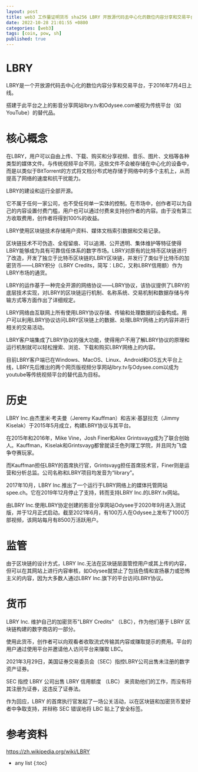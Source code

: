 ```yaml
---
layout: post
title: web3 工作量证明货币 sha256 LBRY 开放源代码去中心化的数位内容分享和交易平台
date: 2022-10-28 21:01:55 +0800
categories: [web3]
tags: [coin, pow, sh]
published: true
---
```


# LBRY

LBRY是一个开放源代码去中心化的数位内容分享和交易平台，于2016年7月4日上线。

搭建于此平台之上的影音分享网站lbry.tv和Odysee.com被视为传统平台（如YouTube）的替代品。

# 核心概念

在LBRY，用户可以自由上传、下载、购买和分享视频、音乐、图片、文档等各种类型的媒体文件。与传统视频平台不同，这些文件不会被存储在中心化的设备中，而是以类似于BitTorrent的方式将文档分布式地存储于网络中的多个主机上，从而提高了网络的速度和抗干扰能力。

LBRY的建设和运行全部开源。

它不属于任何一家公司，也不受任何单一实体的控制。在市场中，创作者可以为自己的内容设置付费门槛，用户也可以通过付费来支持创作者的内容。由于没有第三方收取费用，创作者将得到100%的收益。

LBRY使用区块链技术存储用户资料、媒体文档索引数据和交易记录。

区块链技术不可伪造、全程留痕、可以追溯、公开透明、集体维护等特征使得LBRY能够成为具有可靠信任体系的数字市场。LBRY对原有的比特币区块链进行了改造，开发了独立于比特币区块链的LBRY区块链，并发行了类似于比特币的加密货币——LBRY积分（LBRY Credits，简写：LBC，又称LBRY信用额）作为LBRY市场的通货。

LBRY的运作基于一种完全开源的网络协议——LBRY协议，该协议提供了LBRY的底层技术实现，对LBRY的区块链运行机制、名称系统、交易机制和数据存储与传输方式等方面作出了详细规定。

LBRY网络由互联网上所有使用LBRY协议存储、传输和处理数据的设备构成。用户可以利用LBRY协议访问LBRY区块链上的数据、处理LBRY网络上的内容并进行相关的交易活动。

LBRY客户端集成了LBRY协议的强大功能，使得用户不用了解LBRY协议的原理和运行机制就可以轻松搜索、浏览、下载和购买LBRY网络上的内容。

目前LBRY客户端已在Windows、MacOS、Linux、Android和iOS五大平台上线，LBRY先后推出的两个网页版视频分享网站lbry.tv与Odysee.com以成为youtube等传统视频平台的替代品为目标。

# 历史

LBRY Inc.由杰里米·考夫曼（Jeremy Kauffman）和吉米·基瑟拉克（Jimmy Kiselak）于2015年5月成立，构建LBRY协议与其平台。

在2015年和2016年，Mike Vine，Josh Finer和Alex Grintsvayg成为了联合创始人。Kauffman，Kiselak和Grintsvayg都曾就读壬色列理工学院，并且同为飞盘争夺赛玩家。

而Kauffman担任LBRY的首席执行官，Grintsvayg担任首席技术官，Finer则是运营和分析总监。公司名称和LBRY项目均发音为“library”。

2017年10月，LBRY Inc.推出了一个运行于LBRY网络上的媒体托管网站spee.ch。它在2019年12月停止了支持，转而支持LBRY Inc.的LBRY.tv网站。

由LBRY Inc.使用LBRY协定创建的影音分享网站Odysee于2020年9月进入测试版，并于12月正式启动。截至2021年6月，有100万人在Odysee上发布了1000万部视频，该网站每月有8500万活跃用户。

# 监管

由于区块链的设计方式，LBRY Inc.无法在区块链层面管控用户或其上传的内容，但可以在其网站上进行内容审核，如Odysee就禁止了包括色情和宣扬暴力或恐怖主义的内容，因为大多数人通过LBRY Inc.旗下的平台访问LBRY协议。

# 货币

LBRY Inc. 维护自己的加密货币"LBRY Credits" （LBC），作为他们基于 LBRY 区块链构建的数字商店的一部分。

使用此货币，创作者可以向观看者收取流式传输其内容或赚取提示的费用。平台的用户通过使用平台并邀请他人访问平台来赚取 LBC。

2021年3月29日，美国证券交易委员会（SEC）指控LBRY公司出售未注册的数字资产证券。

SEC 指控 LBRY 公司出售 LBRY 信用额度 （LBC） 来资助他们的工作，而没有将其注册为证券，这违反了证券法。

作为回应，LBRY 的首席执行官发起了一场公关活动，以在区块链和加密货币爱好者中争取支持，并辩称 SEC 错误地将 LBC 贴上了安全标签。

# 参考资料

https://zh.wikipedia.org/wiki/LBRY

* any list
{:toc}